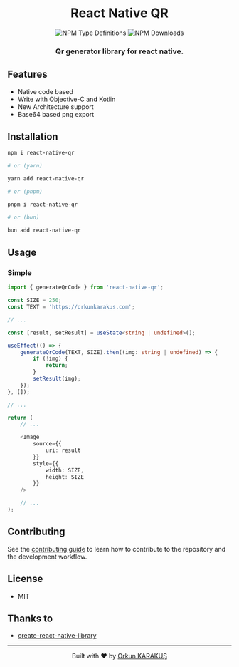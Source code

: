 <h1 align="center">React Native QR</h1>

<div align="center">
<img alt="NPM Type Definitions" src="https://img.shields.io/npm/types/react-native-qr">
<img alt="NPM Downloads" src="https://img.shields.io/npm/dw/react-native-qr">
</div>

<h3 align="center">Qr generator library for react native.</h3>

## Features

- Native code based
- Write with Objective-C and Kotlin
- New Architecture support
- Base64 based png export

## Installation

```sh
npm i react-native-qr

# or (yarn)

yarn add react-native-qr

# or (pnpm)

pnpm i react-native-qr

# or (bun)

bun add react-native-qr
```

## Usage

### Simple

```ts
import { generateQrCode } from 'react-native-qr';

const SIZE = 250;
const TEXT = 'https://orkunkarakus.com';

// ...

const [result, setResult] = useState<string | undefined>();

useEffect(() => {
	generateQrCode(TEXT, SIZE).then((img: string | undefined) => {
		if (!img) {
			return;
		}
		setResult(img);
	});
}, []);

// ...

return (
	// ...

	<Image
		source={{
			uri: result
		}}
		style={{
			width: SIZE,
			height: SIZE
		}}
	/>

	// ...
);
```

## Contributing

See the [contributing guide](CONTRIBUTING.md) to learn how to contribute to the
repository and the development workflow.

## License

- MIT

## Thanks to

- [create-react-native-library](https://github.com/callstack/react-native-builder-bob)

---

<p align="center">
Built with ♥️ by
  <a href="https://orkunkarakus.com" target="_blank">
    <span>Orkun KARAKUŞ</span>
  </a>
</p>
